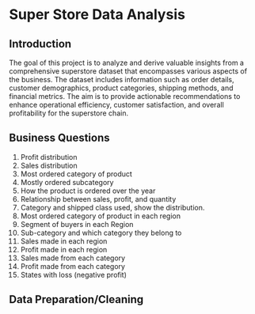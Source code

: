 []( https://github.com/Cchioma/SuperStore_report/blob/main/store_1.jpg)

# Super Store Data Analysis
## Introduction
The goal of this project is to analyze and derive valuable insights from a comprehensive superstore dataset that encompasses various aspects of the business. The dataset includes information such as order details, customer demographics, product categories, shipping methods, and financial metrics. The aim is to provide actionable recommendations to enhance operational efficiency, customer satisfaction, and overall profitability for the superstore chain.

## Business Questions
1.   Profit distribution
2.   Sales distribution
3.   Most ordered category of product
4.   Mostly ordered subcategory
5.   How the product is ordered over the year
6.   Relationship between sales, profit, and quantity
7.   Category and shipped class used, show the distribution.
8.   Most ordered category of product in each region
9.   Segment of buyers in each Region
10.  Sub-category and which category they belong to
11.  Sales made in each region
12.  Profit made in each region
13.  Sales made from each category
14.  Profit made from each category
15.  States with loss (negative profit)

## Data Preparation/Cleaning
